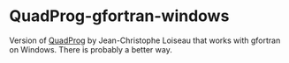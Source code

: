 # QuadProg-gfortran-windows
Version of [QuadProg](https://github.com/loiseaujc/QuadProg) by Jean-Christophe Loiseau that works with gfortran on Windows. There is probably a better way.
